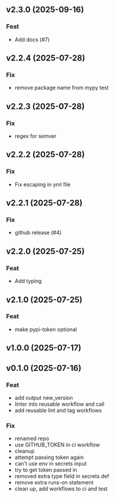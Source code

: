 ## v2.3.0 (2025-09-16)

### Feat

- Add docs (#7)

## v2.2.4 (2025-07-28)

### Fix

- remove package name from mypy test

## v2.2.3 (2025-07-28)

### Fix

- regex for semver

## v2.2.2 (2025-07-28)

### Fix

- Fix escaping in yml file

## v2.2.1 (2025-07-28)

### Fix

- github release (#4)

## v2.2.0 (2025-07-25)

### Feat

- Add typing

## v2.1.0 (2025-07-25)

### Feat

- make pypi-token optional

## v1.0.0 (2025-07-17)

## v0.1.0 (2025-07-16)

### Feat

- add output new_version
- linter into reusable workflow and call
- add reusable lint and tag workflows

### Fix

- renamed repo
- use GITHUB_TOKEN in ci workflow
- cleanup
- attempt passing token again
- can't use env in secrets input
- try to get token passed in
- removed extra type field in secrets def
- remove extra runs-on statement
- clean up, add workflows to ci and test
